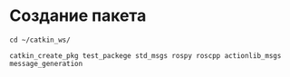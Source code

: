 # Создание пакета

```text
cd ~/catkin_ws/
```

```text
catkin_create_pkg test_packege std_msgs rospy roscpp actionlib_msgs message_generation
```



